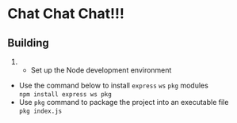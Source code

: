 # Chat Chat Chat!!!


## Building
 1. + Set up the Node development environment
 + Use the command below to install ```express``` ```ws``` ```pkg``` modules <br/>```npm install express ws pkg```
 + Use ```pkg``` command to package the project into an executable file <br/> ```pkg index.js```
